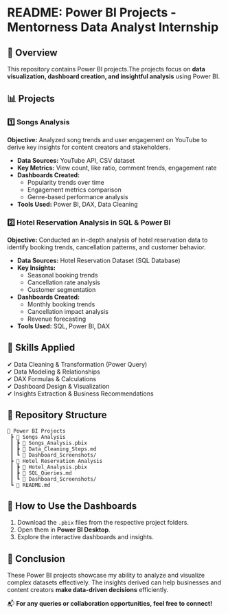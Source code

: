 # README: Power BI Projects - Mentorness Data Analyst Internship

## 📌 Overview
This repository contains Power BI projects.The projects focus on **data visualization, dashboard creation, and insightful analysis** using Power BI.

## 📊 Projects
### 1️⃣ **Songs Analysis**
**Objective:** Analyzed song trends and user engagement on YouTube to derive key insights for content creators and stakeholders.
- **Data Sources:** YouTube API, CSV dataset
- **Key Metrics:** View count, like ratio, comment trends, engagement rate
- **Dashboards Created:**
  - Popularity trends over time
  - Engagement metrics comparison
  - Genre-based performance analysis
- **Tools Used:** Power BI, DAX, Data Cleaning

### 2️⃣ **Hotel Reservation Analysis in SQL & Power BI**
**Objective:** Conducted an in-depth analysis of hotel reservation data to identify booking trends, cancellation patterns, and customer behavior.
- **Data Sources:** Hotel Reservation Dataset (SQL Database)
- **Key Insights:**
  - Seasonal booking trends
  - Cancellation rate analysis
  - Customer segmentation
- **Dashboards Created:**
  - Monthly booking trends
  - Cancellation impact analysis
  - Revenue forecasting
- **Tools Used:** SQL, Power BI, DAX

## 🔧 **Skills Applied**
✔ Data Cleaning & Transformation (Power Query)  
✔ Data Modeling & Relationships  
✔ DAX Formulas & Calculations  
✔ Dashboard Design & Visualization  
✔ Insights Extraction & Business Recommendations  

## 📂 **Repository Structure**
```
📁 Power BI Projects
 ┣ 📂 Songs Analysis
 ┃ ┣ 📄 Songs_Analysis.pbix
 ┃ ┣ 📄 Data_Cleaning_Steps.md
 ┃ ┗ 📄 Dashboard_Screenshots/
 ┣ 📂 Hotel Reservation Analysis
 ┃ ┣ 📄 Hotel_Analysis.pbix
 ┃ ┣ 📄 SQL_Queries.md
 ┃ ┗ 📄 Dashboard_Screenshots/
 ┗ 📄 README.md
```

## 🚀 **How to Use the Dashboards**
1. Download the `.pbix` files from the respective project folders.
2. Open them in **Power BI Desktop**.
3. Explore the interactive dashboards and insights.

## 📢 **Conclusion**
These Power BI projects showcase my ability to analyze and visualize complex datasets effectively. The insights derived can help businesses and content creators **make data-driven decisions** efficiently.

📬 **For any queries or collaboration opportunities, feel free to connect!**

